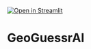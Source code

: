 [![Open in Streamlit](https://static.streamlit.io/badges/streamlit_badge_black_white.svg)](https://geoguessr-ai.streamlit.app/)

# GeoGuessrAI
